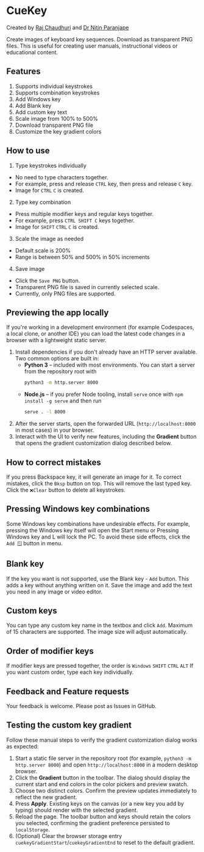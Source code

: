 # CueKey
Created by [Raj Chaudhuri](https://github.com/rajch) and [Dr Nitin Paranjape](https://efficiency365.com)

Create images of keyboard key sequences. Download as transparent PNG files.
This is useful for creating user manuals, instructional videos or educational content.

## Features
1. Supports individual keystrokes 
2. Supports combination keystrokes
3. Add Windows key
4. Add Blank key
5. Add custom key text
6. Scale image from 100% to 500%
7. Download transparent PNG file
8. Customize the key gradient colors

## How to use 
1. Type keystrokes individually
  * No need to type characters together.
  * For example, press and release `CTRL` key, then press and release `C` key.
  * Image for `CTRL` `C` is created.
2. Type key combination
  * Press multiple modifier keys and regular keys together.
  * For example, press `CTRL SHIFT C` keys together.
  * Image for `SHIFT` `CTRL` `C` is created.
3. Scale the image as needed
  * Default scale is 200%
  * Range is between 50% and 500% in 50% increments
4. Save image
  * Click the `Save PNG` button.
  * Transparent PNG file is saved in currently selected scale.
  * Currently, only PNG files are supported.

## Previewing the app locally

If you're working in a development environment (for example Codespaces, a local clone, or another IDE) you can load the
latest code changes in a browser with a lightweight static server.

1. Install dependencies if you don't already have an HTTP server available. Two common options are built in:
   * **Python 3** – included with most environments. You can start a server from the repository root with
     ```bash
     python3 -m http.server 8000
     ```
   * **Node.js** – if you prefer Node tooling, install `serve` once with `npm install -g serve` and then run
     ```bash
     serve . -l 8000
     ```
2. After the server starts, open the forwarded URL (`http://localhost:8000` in most cases) in your browser.
3. Interact with the UI to verify new features, including the **Gradient** button that opens the gradient customization
   dialog described below.

## How to correct mistakes
If you press Backspace key, it will generate an image for it.
To correct mistakes, click the `Bksp` button on top.
This will remove the last typed key.
Click the `❌Clear` button to delete all keystrokes.

## Pressing Windows key combinations
Some Windows key combinations have undesirable effects. 
For example, pressing the Windows key itself will open the Start menu or Pressing Windows key and L will lock the PC.
To avoid these side effects, click the `Add 🪟` button in menu.

## Blank key
If the key you want is not supported, use the Blank key - `Add` button.
This adds a key without anything written on it.
Save the image and add the text you need in any image or video editor.

## Custom keys
You can type any custom key name in the textbox and click `Add`.
Maximum of 15 characters are supported.
The image size will adjust automatically.

## Order of modifier keys
If modifier keys are pressed together, the order is `Windows` `SHIFT` `CTRL` `ALT`
If you want custom order, type each key individually.

## Feedback and Feature requests
Your feedback is welcome. Please post as Issues in GitHub.

## Testing the custom key gradient

Follow these manual steps to verify the gradient customization dialog works as expected:

1. Start a static file server in the repository root (for example, `python3 -m http.server 8000`) and open `http://localhost:8000` in a modern desktop browser.
2. Click the **Gradient** button in the toolbar. The dialog should display the current start and end colors in the color pickers and preview swatch.
3. Choose two distinct colors. Confirm the preview updates immediately to reflect the new gradient.
4. Press **Apply**. Existing keys on the canvas (or a new key you add by typing) should render with the selected gradient.
5. Reload the page. The toolbar button and keys should retain the colors you selected, confirming the gradient preference persisted to `localStorage`.
6. (Optional) Clear the browser storage entry `cuekeyGradientStart`/`cuekeyGradientEnd` to reset to the default gradient.


